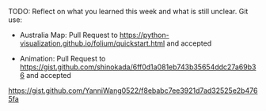 TODO: Reflect on what you learned this week and what is still unclear.
Git use:

- Australia Map: Pull Request to https://python-visualization.github.io/folium/quickstart.html and accepted

- Animation: Pull Request to https://gist.github.com/shinokada/6ff0d1a081eb743b35654ddc27a69b36 and accepted

https://gist.github.com/YanniWang0522/f8ebabc7ee3921d7ad32525e2b4765fa